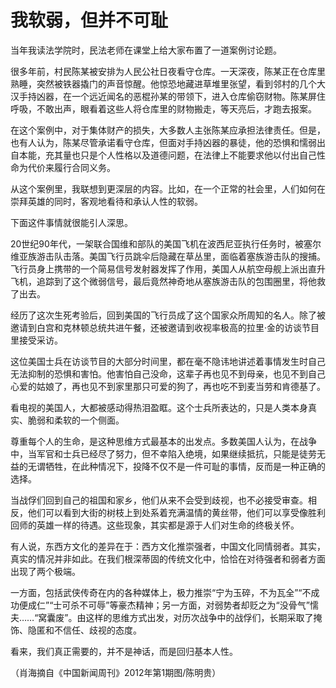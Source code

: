 # 我软弱，但并不可耻

当年我读法学院时，民法老师在课堂上给大家布置了一道案例讨论题。

很多年前，村民陈某被安排为人民公社日夜看守仓库。一天深夜，陈某正在仓库里熟睡，突然被铁器撬门的声音惊醒。他惊恐地藏进草堆里张望，看到邻村的几个大汉手持凶器，在一个远近闻名的恶棍孙某的带领下，进入仓库偷窃财物。陈某屏住呼吸，不敢出声，眼看着这些人将仓库里的财物搬走，等天亮后，才跑去报案。

在这个案例中，对于集体财产的损失，大多数人主张陈某应承担法律责任。但是，也有人认为，陈某尽管承诺看守仓库，但面对手持凶器的暴徒，他的恐惧和懦弱出自本能，充其量也只是个人性格以及道德问题，在法律上不能要求他以付出自己性命为代价来履行合同义务。

从这个案例里，我联想到更深层的内容。比如，在一个正常的社会里，人们如何在崇拜英雄的同时，客观地看待和承认人性的软弱。

下面这件事情就很能引人深思。

20世纪90年代，一架联合国维和部队的美国飞机在波西尼亚执行任务时，被塞尔维亚族游击队击落。美国飞行员跳伞后隐藏在草丛里，面临着塞族游击队的搜捕。飞行员身上携带的一个简易信号发射器发挥了作用，美国人从航空母舰上派出直升飞机，追踪到了这个微弱信号，最后竟然神奇地从塞族游击队的包围圈里，将他救了出去。

经历了这次生死考验后，回到美国的飞行员成了这个国家众所周知的名人。除了被邀请到白宫和克林顿总统共进午餐，还被邀请到收视率极高的拉里·金的访谈节目里接受采访。

这位美国士兵在访谈节目的大部分时间里，都在毫不隐讳地讲述着事情发生时自己无法抑制的恐惧和害怕。他害怕自己没命，这辈子再也见不到母亲，也见不到自己心爱的姑娘了，再也见不到家里那只可爱的狗了，再也吃不到麦当劳和肯德基了。

看电视的美国人，大都被感动得热泪盈眶。这个士兵所表达的，只是人类本身真实、脆弱和柔软的一个侧面。

尊重每个人的生命，是这种思维方式最基本的出发点。多数美国人认为，在战争中，当军官和士兵已经尽了努力，但不幸陷入绝境，如果继续抵抗，只能是徒劳无益的无谓牺牲，在此种情况下，投降不仅不是一件可耻的事情，反而是一种正确的选择。

当战俘们回到自己的祖国和家乡，他们从来不会受到歧视，也不必接受审查。相反，他们可以看到大街的树枝上到处系着充满温情的黄丝带，他们可以享受像胜利回师的英雄一样的待遇。这些现象，其实都是源于人们对生命的终极关怀。

有人说，东西方文化的差异在于：西方文化推崇强者，中国文化同情弱者。其实，真实的情况并非如此。在我们根深蒂固的传统文化中，恰恰在对待强者和弱者方面出现了两个极端。

一方面，包括武侠传奇在内的各种媒体上，极力推崇“宁为玉碎，不为瓦全”“不成功便成仁”“士可杀不可辱”等豪杰精神；另一方面，对弱势者却贬之为“没骨气”懦夫……“窝囊废”。由这样的思维方式出发，对历次战争中的战俘们，长期采取了掩饰、隐匿和不信任、歧视的态度。

看来，我们真正需要的，并不是神话，而是回归基本人性。

（肖海摘自《中国新闻周刊》2012年第1期图/陈明贵）